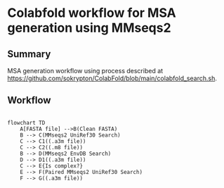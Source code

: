 # Colabfold workflow for MSA generation using MMseqs2

## Summary

MSA generation workflow using process described at https://github.com/sokrypton/ColabFold/blob/main/colabfold_search.sh.

## Workflow

```mermaid

flowchart TD
    A[FASTA file] -->B(Clean FASTA)
    B --> C(MMseqs2 UniRef30 Search)
    C --> C1((.a3m file))
    C --> C2((.m8 file)) 
    B --> D(MMseqs2 EnvDB Search)
    D --> D1((.a3m file))
    C --> E{Is complex?}
    E --> F(Paired MMseqs2 UniRef30 Search)
    F --> G((.a3m file))
    
```
